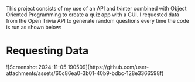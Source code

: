 This project consists of my use of an API and tkinter combined with Object Oriented Programming to create a quiz app with a GUI.
I requested data from the Open Trivia API to generate random questions every time the code is run as shown below:
<h1>Requesting Data</h1>
![Screenshot 2024-11-05 190509](https://github.com/user-attachments/assets/60c86ea0-3b01-40b9-bdbc-128e3366598f)

